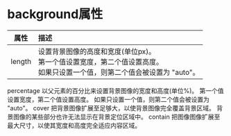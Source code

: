 # background属性

| 属性                |     描述     |
| :-----------------: |  :---------  |
|   length			  |设置背景图像的高度和宽度(单位px)。<br>第一个值设置宽度，第二个值设置高度。<br>如果只设置一个值，则第二个值会被设置为 "auto"。




percentage
以父元素的百分比来设置背景图像的宽度和高度(单位%)。
第一个值设置宽度，第二个值设置高度。
如果只设置一个值，则第二个值会被设置为 "auto"。
cover
把背景图像扩展至足够大，以使背景图像完全覆盖背景区域。
背景图像的某些部分也许无法显示在背景定位区域中。
contain
把图像图像扩展至最大尺寸，以使其宽度和高度完全适应内容区域。